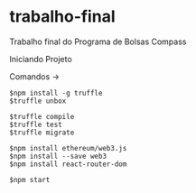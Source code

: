 # trabalho-final
Trabalho final do Programa de Bolsas Compass

Iniciando Projeto


Comandos -> 

    $npm install -g truffle
    $truffle unbox

    $truffle compile
    $truffle test
    $truffle migrate
    
    $npm install ethereum/web3.js
    $npm install --save web3
    $npm install react-router-dom

    $npm start

